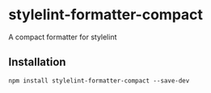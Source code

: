 # stylelint-formatter-compact
A compact formatter for stylelint

## Installation

```
npm install stylelint-formatter-compact --save-dev
```
